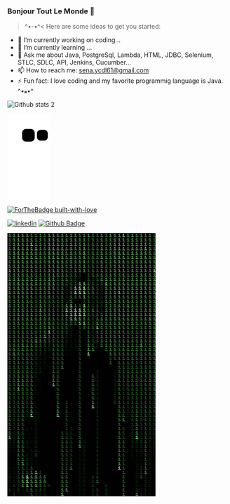 ### Bonjour Tout Le Monde 👋
>^•-•^<
Here are some ideas to get you started:

- 🔭 I’m currently working on coding...
- 🌱 I’m currently learning ...
- 💬 Ask me about Java, PostgreSql, Lambda, HTML, JDBC, Selenium, STLC, SDLC, API, Jenkins, Cucumber...
- 📫 How to reach me: sena.ycdl61@gmail.com
- ⚡ Fun fact: I love coding and my favorite programmig language is Java.
^•ﻌ•^





![Github stats 2](https://github-readme-stats.vercel.app/api?username=SenaYcdl&show_icons=true&theme=jolly)


![snake gif](https://github.com/SenaYcdl/SenaYcdl/blob/output/github-contribution-grid-snake.svg)


[![ForTheBadge built-with-love](http://ForTheBadge.com/images/badges/built-with-love.svg)](https://GitHub.com/Naereen/)

[![linkedin](https://img.shields.io/badge/Linkedin-000000?style=for-the-badge&logo=Linkedin&logoColor=white)](https://www.linkedin.com/in/sena-y%C3%BCcedal-98785a233/)
[![Github Badge](https://img.shields.io/badge/-Github-000?style=quare&labelColor=000&logo=Github&logoColor=white&link=link)](link) 

![Alt Text](https://github.com/SenaYcdl/SenaYcdl/blob/main/7fdce2dc9307aff4f5acb88cc06b5904.gif)
